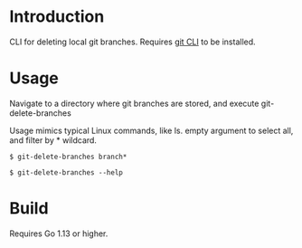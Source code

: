 # Introduction
CLI for deleting local git branches. Requires [git CLI](https://git-scm.com/downloads) to be installed.

# Usage
Navigate to a directory where git branches are stored, and execute git-delete-branches

Usage mimics typical Linux commands, like ls. empty argument to select all, and filter by * wildcard.

```
$ git-delete-branches branch*

$ git-delete-branches --help
```

# Build
Requires Go 1.13 or higher.

